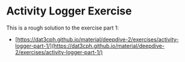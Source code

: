 # Activity Logger Exercise

This is a rough solution to the exercise part 1: 

- [https://dat3cph.github.io/material/deepdive-2/exercises/activity-logger-part-1/](https://dat3cph.github.io/material/deepdive-2/exercises/activity-logger-part-1/)

